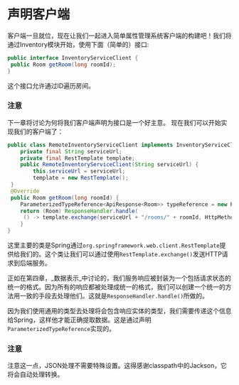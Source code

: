 # 声明客户端

客户端一旦就位，现在让我们一起进入简单属性管理系统客户端的构建吧！我们将通过Inventory模块开始，使用下面（简单的）接口:

```java
public interface InventoryServiceClient {    
 public Room getRoom(long roomId); 
}
```

这个接口允许通过ID遍历房间。


### 注意

下一章将讨论为何将我们客户端声明为接口是一个好主意。
现在我们可以开始实现我们的客户端了：
```java
public class RemoteInventoryServiceClient implements InventoryServiceClient {
    private final String serviceUrl;    
    private final RestTemplate template;
    public RemoteInventoryServiceClient(String serviceUrl) {        
        this.serviceUrl = serviceUrl;        
        template = new RestTemplate();    
 }
 @Override    
 public Room getRoom(long roomId) {        
    ParameterizedTypeReference<ApiResponse<Room>> typeReference = new ParameterizedTypeReference<ApiResponse<Room>>() {};
    return (Room) ResponseHandler.handle(            
     () -> template.exchange(serviceUrl + "/rooms/" + roomId, HttpMethod.GET, null, typeReference).getBody());    
    } 
}
```

这里主要的类是Spring通过`org.springframework.web.client.RestTemplate`提供给我们的。这个类让我们可以通过使用`RestTemplate.exchange()`发送HTTP请求到后端服务。

正如在第四章，_数据表示_中讨论的，我们服务响应被封装为一个包括请求状态的统一的格式。因为所有的响应都被处理成统一的格式，我们可以创建一个统一的方法用一致的手段去处理他们。这就是`ResponseHandler.handle()`所做的。

因为我们使用通用的类型去处理将会包含响应实体的类型，我们需要传递这个信息给Spring，这样他才能正确提取数据。这是通过声明`ParameterizedTypeReference`实现的。

### 注意
注意这一点，JSON处理不需要特殊设置。这得感谢classpath中的Jackson，它将会自动处理转换。